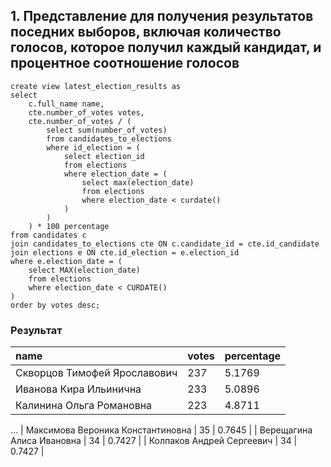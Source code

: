 ## 1. Представление для получения результатов поседних выборов, включая количество голосов, которое получил каждый кандидат, и процентное соотношение голосов
```
create view latest_election_results as
select
    c.full_name name,
    cte.number_of_votes votes,
    cte.number_of_votes / (
        select sum(number_of_votes)
        from candidates_to_elections
        where id_election = (
            select election_id
            from elections
            where election_date = (
                select max(election_date)
                from elections
                where election_date < curdate()
            )
        )
    ) * 100 percentage
from candidates c
join candidates_to_elections cte ON c.candidate_id = cte.id_candidate
join elections e ON cte.id_election = e.election_id
where e.election_date = (
    select MAX(election_date)
    from elections
    where election_date < CURDATE()
)
order by votes desc;
```
### Результат
| name | votes | percentage |
| :--- | :--- | :--- |
| Скворцов Тимофей Ярославович | 237 | 5.1769 |
| Иванова Кира Ильинична | 233 | 5.0896 |
| Калинина Ольга Романовна | 223 | 4.8711 |
 ...
| Максимова Вероника Константиновна | 35 | 0.7645 |
| Верещагина Алиса Ивановна | 34 | 0.7427 |
| Колпаков Андрей Сергеевич | 34 | 0.7427 |
